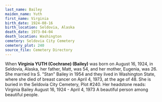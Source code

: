 ```yaml
---
last_name: Bailey
maiden_name: Yuth
first_name: Virginia
birth_date: 1924-08-16
birth_location: Seldovia, Alaska
death_date: 1973-04-04
death_location: Washington
cemetery: Seldovia City Cemetery
cemetery_plot: 240
source_file: Cemetery Directory
---
```


When **Virginia YUTH (Cochrane) (Bailey)** was born on August 16, 1924,
in Seldovia, Alaska, her father, Matt, was 54, and her mother, Eugenia,
was 26. She married Ira S. "Stan" Bailey in 1954 and they lived in
Washington State, where she died of breast cancer on April 4, 1973, at
the age of 48. She is buried in the Seldovia City Cemetery, Plot \#240.
Her headstone reads: Virginia Bailey August 16, 1924 - April 4, 1973 A
beautiful person among beautiful people.

